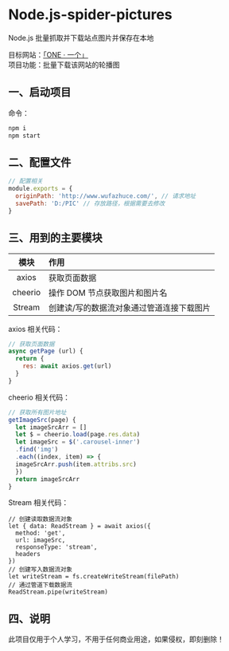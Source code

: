 # Node.js-spider-pictures

Node.js 批量抓取并下载站点图片并保存在本地

目标网站：[「ONE · 一个」](http://www.wufazhuce.com/)  
项目功能：批量下载该网站的轮播图

## 一、启动项目

命令：

```bash
npm i
npm start
```

## 二、配置文件

```js
// 配置相关
module.exports = {
  originPath: 'http://www.wufazhuce.com/', // 请求地址
  savePath: 'D:/PIC' // 存放路径，根据需要去修改
}
```

## 三、用到的主要模块

|  模块   | 作用                                      |
| :-----: | :---------------------------------------- |
|  axios  | 获取页面数据                              |
| cheerio | 操作 DOM 节点获取图片和图片名             |
| Stream  | 创建读/写的数据流对象通过管道连接下载图片 |

axios 相关代码：

```js
// 获取页面数据
async getPage (url) {
  return {
    res: await axios.get(url)
  }
}
```

cheerio 相关代码：

```js
// 获取所有图片地址
getImageSrc(page) {
  let imageSrcArr = []
  let $ = cheerio.load(page.res.data)
  let imageSrc = $('.carousel-inner')
  .find('img')
  .each((index, item) => {
  imageSrcArr.push(item.attribs.src)
  })
  return imageSrcArr
}
```

Stream 相关代码：

```
// 创建读取数据流对象
let { data: ReadStream } = await axios({
  method: 'get',
  url: imageSrc,
  responseType: 'stream',
  headers
})
// 创建写入数据流对象
let writeStream = fs.createWriteStream(filePath)
// 通过管道下载数据流
ReadStream.pipe(writeStream)
```

## 四、说明

此项目仅用于个人学习，不用于任何商业用途，如果侵权，即刻删除！
